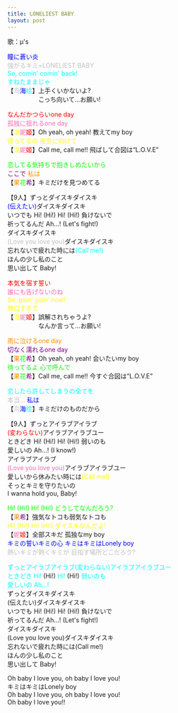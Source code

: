 ```yaml
---
title: LONELIEST BABY
layout: post
---
```

歌：μ's

<p><font color="blue">瞳に蒼い炎</font><br />
<font color="silver">強がるキミ=LONELIEST BABY</font><br />
<font color="cyan">So, comin' comin' back!<br />
すねたままじゃ</font><br />
【<font color="silver">鸟</font><font color="blue">海</font><font color="cyan">绘</font>】上手くいかないよ?<br />
　　　　　こっち向いて…お願い!</p>

<p><font color="red">なんだかつらいone day</font><br />
<font color="hotpink">孤独に揺れるone day</font><br />
【<font color="yellow">凛</font><font color="hotpink">妮</font><font color="red">姬</font>】Oh yeah, oh yeah! 教えてmy boy<br />
<font color="yellow">待ってるの 夜空に向けて</font><br />
【<font color="yellow">凛</font><font color="hotpink">妮</font><font color="red">姬</font>】Call me, call me!! 飛ばして合図は“L.O.V.E”</p>

<p><font color="lime">恋してる気持ちで抱きしめたいから</font><br />
<font color="purple">ここで</font> <font color="darkorange">私は</font><br />
【<font color="darkorange">果</font><font color="lime">花</font><font color="purple">希</font>】キミだけを見つめてる</p>

<p>【9人】ずっとダイスキダイスキ<br />
<font color="blue">(伝えたい)</font>ダイスキダイスキ<br />
いつでも Hi! (Hi!) Hi! (Hi!) 負けないで<br />
祈ってるんだ Ah…! (Let's fight!)<br />
ダイスキダイスキ<br />
<font color="silver">(Love you love you)</font>ダイスキダイスキ<br />
忘れないで疲れた時には<font color="cyan">(Call me!)</font><br />
ほんの少し私のこと<br />
思い出して Baby!</p>

<p><font color="red">本気を宿す誓い</font><br />
<font color="hotpink">誰にも告げないのね</font><br />
<font color="yellow">So, goin' goin' now!<br />
無口すぎて</font><br />
【<font color="yellow">凛</font><font color="hotpink">妮</font><font color="red">姬</font>】誤解されちゃうよ?<br />
　　　　　なんか言って…お願い!</p>

<p><font color="darkorange">雨に泣けるone day</font><br />
<font color="purple">切なく濡れるone day</font><br />
【<font color="darkorange">果</font><font color="lime">花</font><font color="purple">希</font>】Oh yeah, oh yeah! 会いたいmy boy<br />
<font color="lime">待ってるよ 心で呼んで</font><br />
【<font color="darkorange">果</font><font color="lime">花</font><font color="purple">希</font>】Call me, call me!! 今すぐ合図は“L.O.V.E”</p>

<p><font color="cyan">恋したら許してしまうの全てを</font><br />
<font color="silver">本当…</font> <font color="blue">私は</font><br />
【<font color="silver">鸟</font><font color="blue">海</font><font color="cyan">绘</font>】キミだけのものだから</p>

<p>【9人】ずっとアイラブアイラブ<br />
<font color="red">(変わらない)</font>アイラブアイラブユー<br />
ときどき Hi! (Hi!) Hi! (Hi!) 弱いのも<br />
愛しいの Ah…! (I know!)<br />
アイラブアイラブ<br />
<font color="hotpink">(Love you love you)</font>アイラブアイラブユー<br />
愛しいから休みたい時には<font color="yellow">(Call me!)</font><br />
そっとキミを守りたいの<br />
I wanna hold you, Baby!</p>

<p><font color="lime">Hi! (Hi!) Hi! (Hi!) どうしてなんだろう?</font><br />
【<font color="darkorange">果</font><font color="purple">希</font>】強気なトコも弱気なトコも<br />
<font color="yellow">Hi! (Hi!) Hi! (Hi!) ダイスキなんだよ!</font><br />
【<font color="hotpink">妮</font><font color="red">姬</font>】全部スキだ 孤独なmy boy<br />
<font color="blue">キミの誓いキミの心 キミはキミはLonely boy</font><br />
<font color="silver">熱いキミが熱くキミが 目指す場所どこだろう?</font></p>

<p><font color="cyan">ずっとアイラブアイラブ(変わらない)アイラブアイラブユー</font><br />
<font color="cyan">ときどき Hi!</font> (Hi!) <font color="cyan">Hi!</font> (Hi!) <font color="cyan">弱いのも</font><br />
<font color="cyan">愛しいの Ah…!</font><br />
ずっとダイスキダイスキ<br />
(伝えたい)ダイスキダイスキ<br />
いつでも Hi! (Hi!) Hi! (Hi!) 負けないで<br />
祈ってるんだ Ah…! (Let's fight!)<br />
ダイスキダイスキ<br />
(Love you love you)ダイスキダイスキ<br />
忘れないで疲れた時には(Call me!)<br />
ほんの少し私のこと<br />
思い出して Baby!</p>

<p>Oh baby I love you, oh baby I love you!<br />
キミはキミはLonely boy<br />
Oh baby I love you, oh baby I love you!<br />
Oh baby I love you!!</p>